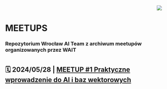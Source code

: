 
<br>

<img align="right" src="https://visitor-badge.laobi.icu/badge?page_id=wait-wro.meetups" />
<br>

# MEETUPS
### Repozytorium Wrocław AI Team z archiwum meetupów organizowanych przez WAIT

#

## 🗓️ 2024/05/28 | [MEETUP #1 Praktyczne wprowadzenie do AI i baz wektorowych](https://github.com/wait-wro/meetups/blob/main/meetups/001Meetup.md)
